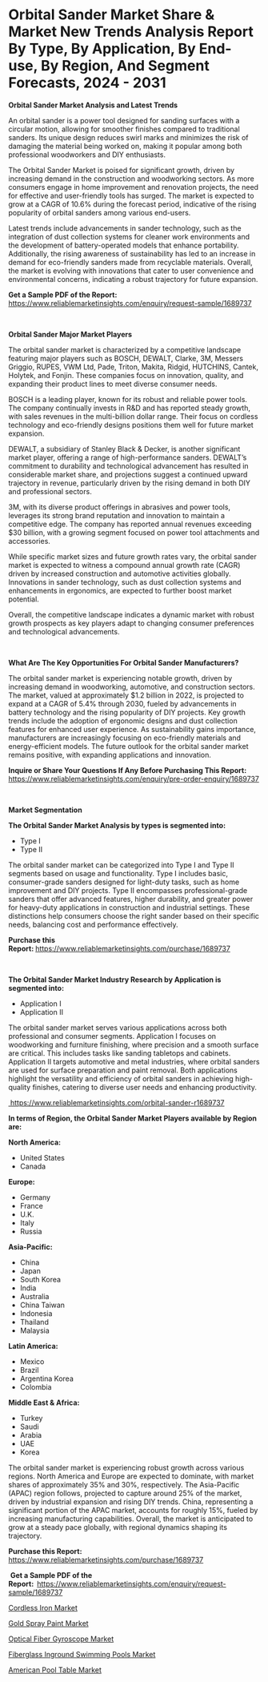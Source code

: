 <p><h1>Orbital Sander Market Share & Market New Trends Analysis Report By Type, By Application, By End-use, By Region, And Segment Forecasts, 2024 - 2031</h1></p><p><strong>Orbital Sander Market Analysis and Latest Trends</strong></p>
<p><p>An orbital sander is a power tool designed for sanding surfaces with a circular motion, allowing for smoother finishes compared to traditional sanders. Its unique design reduces swirl marks and minimizes the risk of damaging the material being worked on, making it popular among both professional woodworkers and DIY enthusiasts. </p><p>The Orbital Sander Market is poised for significant growth, driven by increasing demand in the construction and woodworking sectors. As more consumers engage in home improvement and renovation projects, the need for effective and user-friendly tools has surged. The market is expected to grow at a CAGR of 10.6% during the forecast period, indicative of the rising popularity of orbital sanders among various end-users.</p><p>Latest trends include advancements in sander technology, such as the integration of dust collection systems for cleaner work environments and the development of battery-operated models that enhance portability. Additionally, the rising awareness of sustainability has led to an increase in demand for eco-friendly sanders made from recyclable materials. Overall, the market is evolving with innovations that cater to user convenience and environmental concerns, indicating a robust trajectory for future expansion.</p></p>
<p><strong>Get a Sample PDF of the Report:&nbsp;</strong> <a href="https://www.reliablemarketinsights.com/enquiry/request-sample/1689737?utm_campaign=1740&utm_medium=2&utm_source=Github&utm_content=ia&utm_term=17102024&utm_id=orbital-sander">https://www.reliablemarketinsights.com/enquiry/request-sample/1689737</a></p>
<p>&nbsp;</p>
<p><strong>Orbital Sander Major Market Players</strong></p>
<p><p>The orbital sander market is characterized by a competitive landscape featuring major players such as BOSCH, DEWALT, Clarke, 3M, Messers Griggio, RUPES, VWM Ltd, Pade, Triton, Makita, Ridgid, HUTCHINS, Cantek, Holytek, and Fonjin. These companies focus on innovation, quality, and expanding their product lines to meet diverse consumer needs.</p><p>BOSCH is a leading player, known for its robust and reliable power tools. The company continually invests in R&D and has reported steady growth, with sales revenues in the multi-billion dollar range. Their focus on cordless technology and eco-friendly designs positions them well for future market expansion.</p><p>DEWALT, a subsidiary of Stanley Black & Decker, is another significant market player, offering a range of high-performance sanders. DEWALT’s commitment to durability and technological advancement has resulted in considerable market share, and projections suggest a continued upward trajectory in revenue, particularly driven by the rising demand in both DIY and professional sectors.</p><p>3M, with its diverse product offerings in abrasives and power tools, leverages its strong brand reputation and innovation to maintain a competitive edge. The company has reported annual revenues exceeding $30 billion, with a growing segment focused on power tool attachments and accessories.</p><p>While specific market sizes and future growth rates vary, the orbital sander market is expected to witness a compound annual growth rate (CAGR) driven by increased construction and automotive activities globally. Innovations in sander technology, such as dust collection systems and enhancements in ergonomics, are expected to further boost market potential. </p><p>Overall, the competitive landscape indicates a dynamic market with robust growth prospects as key players adapt to changing consumer preferences and technological advancements.</p></p>
<p>&nbsp;</p>
<p><strong>What Are The Key Opportunities For Orbital Sander Manufacturers?</strong></p>
<p><p>The orbital sander market is experiencing notable growth, driven by increasing demand in woodworking, automotive, and construction sectors. The market, valued at approximately $1.2 billion in 2022, is projected to expand at a CAGR of 5.4% through 2030, fueled by advancements in battery technology and the rising popularity of DIY projects. Key growth trends include the adoption of ergonomic designs and dust collection features for enhanced user experience. As sustainability gains importance, manufacturers are increasingly focusing on eco-friendly materials and energy-efficient models. The future outlook for the orbital sander market remains positive, with expanding applications and innovation.</p></p>
<p><strong>Inquire or Share Your Questions If Any Before Purchasing This Report:</strong> <a href="https://www.reliablemarketinsights.com/enquiry/pre-order-enquiry/1689737?utm_campaign=1740&utm_medium=2&utm_source=Github&utm_content=ia&utm_term=17102024&utm_id=orbital-sander">https://www.reliablemarketinsights.com/enquiry/pre-order-enquiry/1689737</a></p>
<p>&nbsp;</p>
<p><strong>Market Segmentation</strong></p>
<p><strong>The Orbital Sander Market Analysis by types is segmented into:</strong></p>
<p><ul><li>Type I</li><li>Type II</li></ul></p>
<p><p>The orbital sander market can be categorized into Type I and Type II segments based on usage and functionality. Type I includes basic, consumer-grade sanders designed for light-duty tasks, such as home improvement and DIY projects. Type II encompasses professional-grade sanders that offer advanced features, higher durability, and greater power for heavy-duty applications in construction and industrial settings. These distinctions help consumers choose the right sander based on their specific needs, balancing cost and performance effectively.</p></p>
<p><strong>Purchase this Report:&nbsp;</strong><a href="https://www.reliablemarketinsights.com/purchase/1689737?utm_campaign=1740&utm_medium=2&utm_source=Github&utm_content=ia&utm_term=17102024&utm_id=orbital-sander">https://www.reliablemarketinsights.com/purchase/1689737</a></p>
<p>&nbsp;</p>
<p><strong>The Orbital Sander Market Industry Research by Application is segmented into:</strong></p>
<p><ul><li>Application I</li><li>Application II</li></ul></p>
<p><p>The orbital sander market serves various applications across both professional and consumer segments. Application I focuses on woodworking and furniture finishing, where precision and a smooth surface are critical. This includes tasks like sanding tabletops and cabinets. Application II targets automotive and metal industries, where orbital sanders are used for surface preparation and paint removal. Both applications highlight the versatility and efficiency of orbital sanders in achieving high-quality finishes, catering to diverse user needs and enhancing productivity.</p></p>
<p><a href="https://www.reliablemarketinsights.com/orbital-sander-r1689737?utm_campaign=1740&utm_medium=2&utm_source=Github&utm_content=ia&utm_term=17102024&utm_id=orbital-sander">&nbsp;https://www.reliablemarketinsights.com/orbital-sander-r1689737</a></p>
<p><strong>In terms of Region, the Orbital Sander Market Players available by Region are:</strong></p>
<p>
    <p> <strong> North America: </strong>
        <ul>
            <li>United States</li>
            <li>Canada</li>
        </ul>
        </p> 
    <p> <strong> Europe: </strong>
        <ul>
            <li>Germany</li>
            <li>France</li>
            <li>U.K.</li>
            <li>Italy</li>
            <li>Russia</li>
        </ul>
        </p> 
    <p> <strong> Asia-Pacific: </strong>
        <ul>
            <li>China</li>
            <li>Japan</li>
            <li>South Korea</li>
            <li>India</li>
            <li>Australia</li>
            <li>China Taiwan</li>
            <li>Indonesia</li>
            <li>Thailand</li>
            <li>Malaysia</li>
        </ul>
        </p> 
    <p> <strong> Latin America: </strong>
        <ul>
            <li>Mexico</li>
            <li>Brazil</li>
            <li>Argentina Korea</li>
            <li>Colombia</li>
        </ul>
        </p> 
    <p> <strong> Middle East & Africa: </strong>
        <ul>
            <li>Turkey</li>
            <li>Saudi</li>
            <li>Arabia</li>
            <li>UAE</li>
            <li>Korea</li>
        </ul>
    </p>
    </p>
<p><p>The orbital sander market is experiencing robust growth across various regions. North America and Europe are expected to dominate, with market shares of approximately 35% and 30%, respectively. The Asia-Pacific (APAC) region follows, projected to capture around 25% of the market, driven by industrial expansion and rising DIY trends. China, representing a significant portion of the APAC market, accounts for roughly 15%, fueled by increasing manufacturing capabilities. Overall, the market is anticipated to grow at a steady pace globally, with regional dynamics shaping its trajectory.</p></p>
<p><strong>Purchase this Report: </strong><a href="https://www.reliablemarketinsights.com/purchase/1689737?utm_campaign=1740&utm_medium=2&utm_source=Github&utm_content=ia&utm_term=17102024&utm_id=orbital-sander">https://www.reliablemarketinsights.com/purchase/1689737</a></p>
<p>&nbsp;<strong>Get a Sample PDF of the Report:&nbsp;&nbsp;</strong><a href="https://www.reliablemarketinsights.com/enquiry/request-sample/1689737?utm_campaign=1740&utm_medium=2&utm_source=Github&utm_content=ia&utm_term=17102024&utm_id=orbital-sander">https://www.reliablemarketinsights.com/enquiry/request-sample/1689737</a></p>
<p><strong></strong></p>
<p><p><a href="https://www.linkedin.com/pulse/exploring-cordless-iron-market-dynamics-global-trends-future-2eofe?utm_campaign=1740&utm_medium=2&utm_source=Github&utm_content=ia&utm_term=17102024&utm_id=orbital-sander">Cordless Iron Market</a></p><p><a href="https://www.linkedin.com/pulse/global-gold-spray-paint-market-opportunities-forecast-period-7ftqe?utm_campaign=1740&utm_medium=2&utm_source=Github&utm_content=ia&utm_term=17102024&utm_id=orbital-sander">Gold Spray Paint Market</a></p><p><a href="https://issuu.com/reportprime-2/docs/optical-fiber-gyroscope-market-size_3bfda24eefab93?utm_campaign=1740&utm_medium=2&utm_source=Github&utm_content=ia&utm_term=17102024&utm_id=orbital-sander">Optical Fiber Gyroscope Market</a></p><p><a href="https://www.linkedin.com/pulse/fiberglass-inground-swimming-pools-market-evolution-nr2he?utm_campaign=1740&utm_medium=2&utm_source=Github&utm_content=ia&utm_term=17102024&utm_id=orbital-sander">Fiberglass Inground Swimming Pools Market</a></p><p><a href="https://www.linkedin.com/pulse/global-american-pool-table-market-analysis-trends-forecasts-7cgjc?utm_campaign=1740&utm_medium=2&utm_source=Github&utm_content=ia&utm_term=17102024&utm_id=orbital-sander">American Pool Table Market</a></p></p>